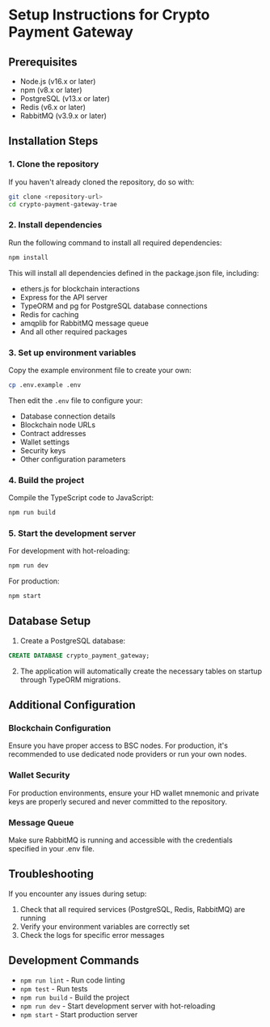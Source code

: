 # Setup Instructions for Crypto Payment Gateway

## Prerequisites

- Node.js (v16.x or later)
- npm (v8.x or later)
- PostgreSQL (v13.x or later)
- Redis (v6.x or later)
- RabbitMQ (v3.9.x or later)

## Installation Steps

### 1. Clone the repository

If you haven't already cloned the repository, do so with:

```bash
git clone <repository-url>
cd crypto-payment-gateway-trae
```

### 2. Install dependencies

Run the following command to install all required dependencies:

```bash
npm install
```

This will install all dependencies defined in the package.json file, including:

- ethers.js for blockchain interactions
- Express for the API server
- TypeORM and pg for PostgreSQL database connections
- Redis for caching
- amqplib for RabbitMQ message queue
- And all other required packages

### 3. Set up environment variables

Copy the example environment file to create your own:

```bash
cp .env.example .env
```

Then edit the `.env` file to configure your:
- Database connection details
- Blockchain node URLs
- Contract addresses
- Wallet settings
- Security keys
- Other configuration parameters

### 4. Build the project

Compile the TypeScript code to JavaScript:

```bash
npm run build
```

### 5. Start the development server

For development with hot-reloading:

```bash
npm run dev
```

For production:

```bash
npm start
```

## Database Setup

1. Create a PostgreSQL database:

```sql
CREATE DATABASE crypto_payment_gateway;
```

2. The application will automatically create the necessary tables on startup through TypeORM migrations.

## Additional Configuration

### Blockchain Configuration

Ensure you have proper access to BSC nodes. For production, it's recommended to use dedicated node providers or run your own nodes.

### Wallet Security

For production environments, ensure your HD wallet mnemonic and private keys are properly secured and never committed to the repository.

### Message Queue

Make sure RabbitMQ is running and accessible with the credentials specified in your .env file.

## Troubleshooting

If you encounter any issues during setup:

1. Check that all required services (PostgreSQL, Redis, RabbitMQ) are running
2. Verify your environment variables are correctly set
3. Check the logs for specific error messages

## Development Commands

- `npm run lint` - Run code linting
- `npm test` - Run tests
- `npm run build` - Build the project
- `npm run dev` - Start development server with hot-reloading
- `npm start` - Start production server